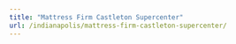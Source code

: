 ```yaml
---
title: "Mattress Firm Castleton Supercenter"
url: /indianapolis/mattress-firm-castleton-supercenter/
---
```

